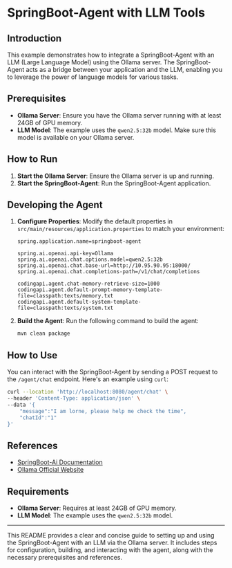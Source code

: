 # SpringBoot-Agent with LLM Tools

## Introduction

This example demonstrates how to integrate a SpringBoot-Agent with an LLM (Large Language Model) using the Ollama server. The SpringBoot-Agent acts as a bridge between your application and the LLM, enabling you to leverage the power of language models for various tasks.

## Prerequisites

- **Ollama Server**: Ensure you have the Ollama server running with at least 24GB of GPU memory.
- **LLM Model**: The example uses the `qwen2.5:32b` model. Make sure this model is available on your Ollama server.

## How to Run

1. **Start the Ollama Server**: Ensure the Ollama server is up and running.
2. **Start the SpringBoot-Agent**: Run the SpringBoot-Agent application.

## Developing the Agent

1. **Configure Properties**: Modify the default properties in `src/main/resources/application.properties` to match your environment:

    ```properties
    spring.application.name=springboot-agent

    spring.ai.openai.api-key=Ollama
    spring.ai.openai.chat.options.model=qwen2.5:32b
    spring.ai.openai.chat.base-url=http://10.95.90.95:18000/
    spring.ai.openai.chat.completions-path=/v1/chat/completions

    codingapi.agent.chat-memory-retrieve-size=1000
    codingapi.agent.default-prompt-memory-template-file=classpath:texts/memory.txt
    codingapi.agent.default-system-template-file=classpath:texts/system.txt
    ```

2. **Build the Agent**: Run the following command to build the agent:

    ```bash
    mvn clean package
    ```

## How to Use

You can interact with the SpringBoot-Agent by sending a POST request to the `/agent/chat` endpoint. Here's an example using `curl`:

```bash
curl --location 'http://localhost:8080/agent/chat' \
--header 'Content-Type: application/json' \
--data '{
    "message":"I am lorne, please help me check the time",
    "chatId":"1"
}'
```

## References

- [SpringBoot-Ai Documentation](https://docs.spring.io/spring-ai/reference/1.0/api/tools.html)
- [Ollama Official Website](https://ollama.com/)

## Requirements

- **Ollama Server**: Requires at least 24GB of GPU memory.
- **LLM Model**: The example uses the `qwen2.5:32b` model.

---

This README provides a clear and concise guide to setting up and using the SpringBoot-Agent with an LLM via the Ollama server. It includes steps for configuration, building, and interacting with the agent, along with the necessary prerequisites and references.
